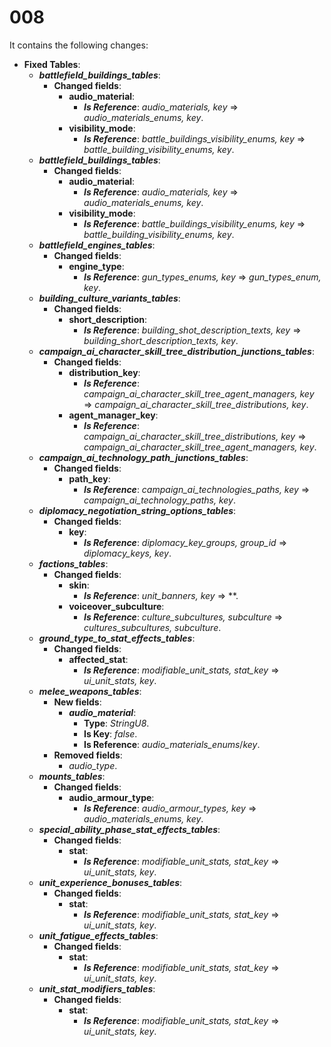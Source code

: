 # 008

It contains the following changes:

- **Fixed Tables**:
  - ***battlefield_buildings_tables***:
    - **Changed fields**:
      - **audio_material**:
        - ***Is Reference***: *audio_materials, key* => *audio_materials_enums, key*.
      - **visibility_mode**:
        - ***Is Reference***: *battle_buildings_visibility_enums, key* => *battle_building_visibility_enums, key*.
  - ***battlefield_buildings_tables***:
    - **Changed fields**:
      - **audio_material**:
        - ***Is Reference***: *audio_materials, key* => *audio_materials_enums, key*.
      - **visibility_mode**:
        - ***Is Reference***: *battle_buildings_visibility_enums, key* => *battle_building_visibility_enums, key*.
  - ***battlefield_engines_tables***:
    - **Changed fields**:
      - **engine_type**:
        - ***Is Reference***: *gun_types_enums, key* => *gun_types_enum, key*.
  - ***building_culture_variants_tables***:
    - **Changed fields**:
      - **short_description**:
        - ***Is Reference***: *building_shot_description_texts, key* => *building_short_description_texts, key*.
  - ***campaign_ai_character_skill_tree_distribution_junctions_tables***:
    - **Changed fields**:
      - **distribution_key**:
        - ***Is Reference***: *campaign_ai_character_skill_tree_agent_managers, key* => *campaign_ai_character_skill_tree_distributions, key*.
      - **agent_manager_key**:
        - ***Is Reference***: *campaign_ai_character_skill_tree_distributions, key* => *campaign_ai_character_skill_tree_agent_managers, key*.
  - ***campaign_ai_technology_path_junctions_tables***:
    - **Changed fields**:
      - **path_key**:
        - ***Is Reference***: *campaign_ai_technologies_paths, key* => *campaign_ai_technology_paths, key*.
  - ***diplomacy_negotiation_string_options_tables***:
    - **Changed fields**:
      - **key**:
        - ***Is Reference***: *diplomacy_key_groups, group_id* => *diplomacy_keys, key*.
  - ***factions_tables***:
    - **Changed fields**:
      - **skin**:
        - ***Is Reference***: *unit_banners, key* => **.
      - **voiceover_subculture**:
        - ***Is Reference***: *culture_subcultures, subculture* => *cultures_subcultures, subculture*.
  - ***ground_type_to_stat_effects_tables***:
    - **Changed fields**:
      - **affected_stat**:
        - ***Is Reference***: *modifiable_unit_stats, stat_key* => *ui_unit_stats, key*.
  - ***melee_weapons_tables***:
    - **New fields**:
      - ***audio_material***:
        - **Type**: *StringU8*.
        - **Is Key**: *false*.
        - **Is Reference**: *audio_materials_enums*/*key*.
    - **Removed fields**:
      - *audio_type*.
  - ***mounts_tables***:
    - **Changed fields**:
      - **audio_armour_type**:
        - ***Is Reference***: *audio_armour_types, key* => *audio_materials_enums, key*.
  - ***special_ability_phase_stat_effects_tables***:
    - **Changed fields**:
      - **stat**:
        - ***Is Reference***: *modifiable_unit_stats, stat_key* => *ui_unit_stats, key*.
  - ***unit_experience_bonuses_tables***:
    - **Changed fields**:
      - **stat**:
        - ***Is Reference***: *modifiable_unit_stats, stat_key* => *ui_unit_stats, key*.
  - ***unit_fatigue_effects_tables***:
    - **Changed fields**:
      - **stat**:
        - ***Is Reference***: *modifiable_unit_stats, stat_key* => *ui_unit_stats, key*.
  - ***unit_stat_modifiers_tables***:
    - **Changed fields**:
      - **stat**:
        - ***Is Reference***: *modifiable_unit_stats, stat_key* => *ui_unit_stats, key*.

